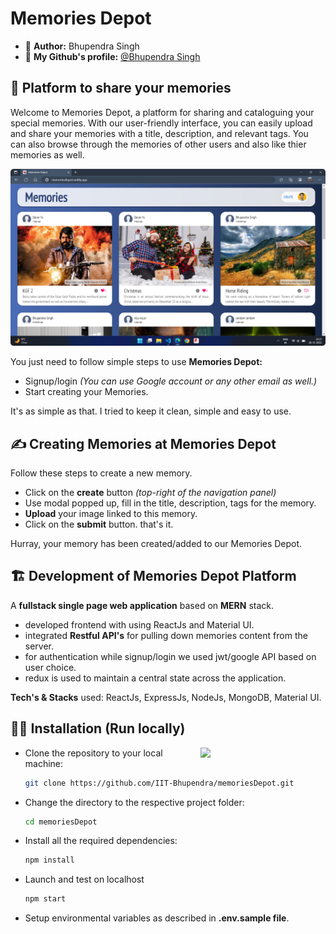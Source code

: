 
# Memories Depot 
- 👦 **Author:** Bhupendra Singh 
- 🔮 **My Github's profile:** [@Bhupendra Singh](https://github.com/IIT-Bhupendra)
## 🤞 Platform to share your memories

Welcome to Memories Depot, a platform for sharing and cataloguing your special memories. With our user-friendly interface, you can easily upload and share your memories with a title, description, and relevant tags. You can also browse through the memories of other users and also like thier memories as well.

![memories-depot-screencap](./src/images/homepage.png)

You just need to follow simple steps to use **Memories Depot:**
    
- Signup/login *(You can use Google account or any other email as well.)*
- Start creating your Memories.

It's as simple as that. I tried to keep it clean, simple and easy to use.

## ✍️ Creating Memories at Memories Depot
Follow these steps to create a new memory.
- Click on the **create** button *(top-right of the navigation panel)*
- Use modal popped up, fill in the title, description, tags for the memory.
- **Upload** your image linked to this memory.
- Click on the **submit** button. that's it.

Hurray, your memory has been created/added to our Memories Depot.



## 🏗️ Development of Memories Depot Platform

A **fullstack single page web application** based on **MERN** stack.

- developed frontend with using ReactJs and Material UI.
- integrated **Restful API's** for pulling down memories content from the server.
- for authentication while signup/login we used jwt/google API based on user choice.
- redux is used to maintain a central state across the application.

**Tech's & Stacks** used: ReactJs, ExpressJs, NodeJs, MongoDB, Material UI.



## 🧑‍💻 Installation (Run locally)

<img align="right" src="https://i.ibb.co/CJfW18H/ship.gif" width="200"/>

- Clone the repository to your local machine:

    ```bash
    git clone https://github.com/IIT-Bhupendra/memoriesDepot.git
    ```
- Change the directory to the respective project folder:

    ```bash
    cd memoriesDepot
    ```
- Install all the required dependencies:

    ```bash
    npm install
    ```
- Launch and test on localhost

    ```bash
    npm start
    ```
- Setup environmental variables as described in **.env.sample file**.


